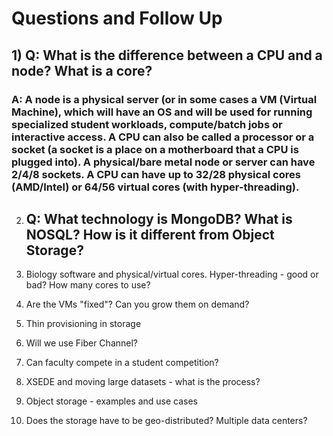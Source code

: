 # Questions and Follow Up

## 1)  Q: What is the difference between a CPU and a node? What is a core?

  ###  A: A node is a physical server (or in some cases a VM (Virtual Machine), which will have an OS and will be used for running specialized student workloads, compute/batch jobs or interactive access. A CPU can also be called a processor or a socket (a socket is a place on a motherboard that a CPU is plugged into). A physical/bare metal node or server can have 2/4/8 sockets. A CPU can have up to 32/28 physical cores (AMD/Intel) or 64/56 virtual cores (with hyper-threading).

2) ## Q: What technology is MongoDB? What is NOSQL? How is it different from Object Storage?

3) Biology software and physical/virtual cores. Hyper-threading - good or bad? How many cores to use? 

4) Are the VMs "fixed"? Can you grow them on demand?

5) Thin provisioning in storage

6) Will we use Fiber Channel?

7) Can faculty compete in a student competition?

8) XSEDE and moving large datasets - what is the process?

9) Object storage - examples and use cases

10) Does the storage have to be geo-distributed? Multiple data centers?
